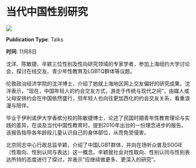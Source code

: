 # 当代中国性别研究

![](https://cdn.shanghai.nyu.edu/sites/default/files/styles/content_page_slideshow_display/public/dsc09546-940-3.jpg?itok=MQxFHlz9)

**Publication Type**: Talks

**时间**: 11月8日

沈洋、陈敏捷、辛颖三位性别及性向研究领域的专家学者，参加上海纽约大学讨论会，探讨在线交友、青少年性教育及LGBTQ群体等议题。

伦敦政治经济学院的沈洋博士，介绍了她就上海地区网上交友偏好的研究成果。沈洋表示，“现在，中国年轻人的约会交友方式，游走于传统与现代之间”，由媒人或父母安排约会在中国依然盛行，但年轻人也向往更加西化的约会交友关系，看重浪漫与陪伴。

毕业于伊利诺伊大学香槟分校的陈敏捷博士，论述了民国时期青年性教育理论与实践的差异，在谈及当代中国性教育时，提到2010年出台的一份理念进步的报告。该报告指导各年龄段儿童认识自己的身体部位，从而免受侵害。

北京同志中心行政总监辛颖，介绍了中国LGBT群体，并向在场听众普及SOGIE（性取向、性别认同与表达）这一概念。辛颖就社会对性取向、性别认同与性别表达所持的态度进行了探讨，并表示“应继续做更多、更深入的研究”。